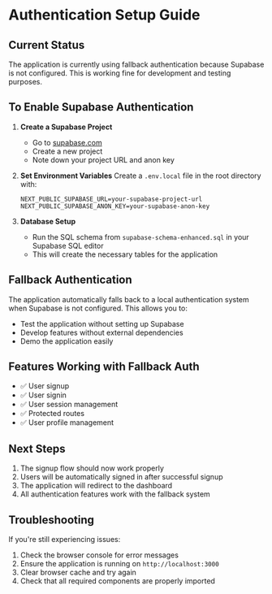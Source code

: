 # Authentication Setup Guide

## Current Status
The application is currently using fallback authentication because Supabase is not configured. This is working fine for development and testing purposes.

## To Enable Supabase Authentication

1. **Create a Supabase Project**
   - Go to [supabase.com](https://supabase.com)
   - Create a new project
   - Note down your project URL and anon key

2. **Set Environment Variables**
   Create a `.env.local` file in the root directory with:
   ```
   NEXT_PUBLIC_SUPABASE_URL=your-supabase-project-url
   NEXT_PUBLIC_SUPABASE_ANON_KEY=your-supabase-anon-key
   ```

3. **Database Setup**
   - Run the SQL schema from `supabase-schema-enhanced.sql` in your Supabase SQL editor
   - This will create the necessary tables for the application

## Fallback Authentication
The application automatically falls back to a local authentication system when Supabase is not configured. This allows you to:
- Test the application without setting up Supabase
- Develop features without external dependencies
- Demo the application easily

## Features Working with Fallback Auth
- ✅ User signup
- ✅ User signin  
- ✅ User session management
- ✅ Protected routes
- ✅ User profile management

## Next Steps
1. The signup flow should now work properly
2. Users will be automatically signed in after successful signup
3. The application will redirect to the dashboard
4. All authentication features work with the fallback system

## Troubleshooting
If you're still experiencing issues:
1. Check the browser console for error messages
2. Ensure the application is running on `http://localhost:3000`
3. Clear browser cache and try again
4. Check that all required components are properly imported
